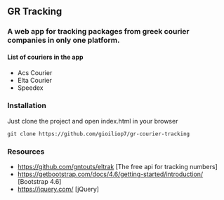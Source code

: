 ## GR Tracking
### A web app for tracking packages from greek courier companies in only one platform.

#### List of couriers in the app
- Acs Courier
- Elta Courier
- Speedex

### Installation
Just clone the project and open index.html in your browser

    git clone https://github.com/gioiliop7/gr-courier-tracking
### Resources
- https://github.com/gntouts/eltrak [The free api for tracking numbers]
- https://getbootstrap.com/docs/4.6/getting-started/introduction/ [Bootstrap 4.6]
- https://jquery.com/ [jQuery]